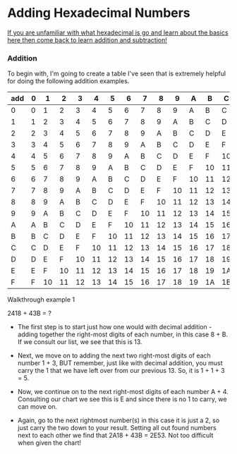 # Adding Hexadecimal Numbers

[If you are unfamiliar with what hexadecimal is go and learn about the basics here then come back to learn addition and subtraction!](https://en.wikipedia.org/wiki/Hexadecimal)

### Addition

To begin with, I'm going to create a table I've seen that is extremely helpful for doing the following addition examples. 

 add | 0 | 1 | 2 | 3 | 4 | 5 | 6 | 7 | 8 | 9 | A | B | C | D | E | F
 --- | --- | --- | --- | --- | --- | --- | --- | --- | --- | --- | --- | --- | --- | --- | --- | ---
 0 | 0 | 1 | 2 | 3 | 4 | 5 | 6 | 7 | 8 | 9 | A | B | C | D | E | F
 1 | 1 | 2 | 3 | 4 | 5 | 6 | 7 | 8 | 9 | A | B | C | D | E | F | 10
 2 | 2 | 3 | 4 | 5 | 6 | 7 | 8 | 9 | A | B | C | D | E | F | 10 | 11
 3 | 3 | 4 | 5 | 6 | 7 | 8 | 9 | A | B | C | D | E | F | 10 | 11 | 12
 4 | 4 | 5 | 6 | 7 | 8 | 9 | A | B | C | D | E | F | 10 | 11 | 12 | 13
 5 | 5 | 6 | 7 | 8 | 9 | A | B | C | D | E | F | 10 | 11 | 12 | 13 | 14
 6 | 6 | 7 | 8 | 9 | A | B | C | D | E | F | 10 | 11 | 12 | 13 | 14 | 15
 7 | 7 | 8 | 9 | A | B | C | D | E | F | 10 | 11 | 12 | 13 | 14 | 15 | 16
 8 | 8 | 9 | A | B | C | D | E | F | 10 | 11 | 12 | 13 | 14 | 15 | 16 | 17
 9 | 9 | A | B | C | D | E | F | 10 | 11 | 12 | 13 | 14 | 15 | 16 | 17 | 18
 A | A | B | C | D | E | F | 10 | 11 | 12 | 13 | 14 | 15 | 16 | 17 | 18 | 19
 B | B | C | D | E | F | 10 | 11 | 12 | 13 | 14 | 15 | 16 | 17 | 18 | 19 | 1A
 C | C | D | E | F | 10 | 11 | 12 | 13 | 14 | 15 | 16 | 17 | 18 | 19 | 1A | 1B
 D | D | E | F | 10 | 11 | 12 | 13 | 14 | 15 | 16 | 17 | 18 | 19 | 1A | 1B | 1C
 E | E | F | 10 | 11 | 12 | 13 | 14 | 15 | 16 | 17 | 18 | 19 | 1A | 1B | 1C | 1D
 F | F | 10 | 11 | 12 | 13 | 14 | 15 | 16 | 17 | 18 | 19 | 1A | 1B | 1C | 1D | 1E

Walkthrough example 1

2418 + 43B = ?

* The first step is to start just how one would with decimal addition - adding together the right-most digits of each number, in this case 8 + B. If we consult our list, we see that this is 13.

* Next, we move on to adding the next two right-most digits of each number 1 + 3, BUT remember, just like with decimal addition, you must carry the 1 that we have left over from our previous 13. So, it is 1 + 1 + 3 = 5.

* Now, we continue on to the next right-most digits of each number A + 4. Consulting our chart we see this is E and since there is no 1 to carry, we can move on.

* Again, go to the next rightmost number(s) in this case it is just a 2, so just carry the two down to your result. Setting all out found numbers next to each other we find that 2A18 + 43B = 2E53. Not too difficult when given the chart!

